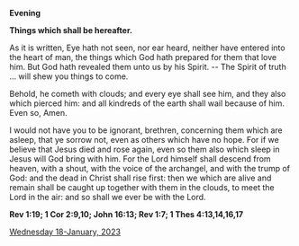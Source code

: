 **Evening**

**Things which shall be hereafter.**
 
As it is written, Eye hath not seen, nor ear heard, neither have entered into the heart of man, the things which God hath prepared for them that love him. But God hath revealed them unto us by his Spirit. -- The Spirit of truth ... will shew you things to come.
 
Behold, he cometh with clouds; and every eye shall see him, and they also which pierced him: and all kindreds of the earth shall wail because of him. Even so, Amen.
 
I would not have you to be ignorant, brethren, concerning them which are asleep, that ye sorrow not, even as others which have no hope. For if we believe that Jesus died and rose again, even so them also which sleep in Jesus will God bring with him. For the Lord himself shall descend from heaven, with a shout, with the voice of the archangel, and with the trump of God: and the dead in Christ shall rise first: then we which are alive and remain shall be caught up together with them in the clouds, to meet the Lord in the air: and so shall we ever be with the Lord.  

**Rev 1:19; 1 Cor 2:9,10; John 16:13; Rev 1:7; 1 Thes 4:13,14,16,17**

[Wednesday 18-January, 2023](https://t.me/daily_light)
